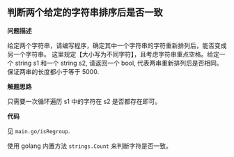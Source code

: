 ## 判断两个给定的字符串排序后是否一致

**问题描述**

给定两个字符串，请编写程序，确定其中一个字符串的字符重新排列后，能否变成另一个字符串。
这里规定【大小写为不同字符】，且考虑字符串重点空格。给定一个 string s1 和一个 string s2, 请返回一个 bool, 代表两串重新排列后是否相同。
保证两串的长度都小于等于 5000.

**解题思路**

只需要一次循环遍历 s1 中的字符在 s2 是否都存在即可。

**代码**

见 `main.go/isRegroup`.

使用 golang 内置方法 `strings.Count` 来判断字符是否一致。
